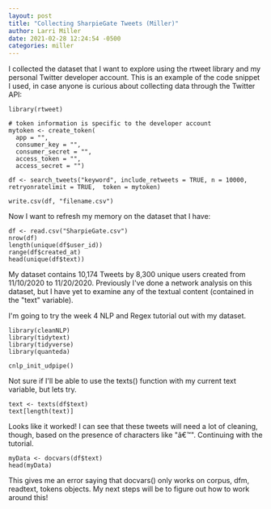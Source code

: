```yaml
---
layout: post
title: "Collecting SharpieGate Tweets (Miller)"
author: Larri Miller
date: 2021-02-28 12:24:54 -0500
categories: miller
---
```


I collected the dataset that I want to explore using the rtweet library and my personal Twitter developer account. This is an example of the code snippet I used, in case anyone is curious about collecting data through the Twitter API:

```{r eval=FALSE}
library(rtweet)

# token information is specific to the developer account
mytoken <- create_token( 
  app = "",
  consumer_key = "",
  consumer_secret = "",
  access_token = "",
  access_secret = "")

df <- search_tweets("keyword", include_retweets = TRUE, n = 10000, retryonratelimit = TRUE,  token = mytoken)

write.csv(df, "filename.csv")
```

Now I want to refresh my memory on the dataset that I have:
```{r}
df <- read.csv("SharpieGate.csv")
nrow(df)
length(unique(df$user_id))
range(df$created_at)
head(unique(df$text))
```
My dataset contains 10,174 Tweets by 8,300 unique users created from 11/10/2020 to 11/20/2020. Previously I've done a network analysis on this dataset, but I have yet to examine any of the textual content (contained in the "text" variable). 


I'm going to try the week 4 NLP and Regex tutorial out with my dataset. 
```{r}
library(cleanNLP)
library(tidytext)
library(tidyverse)
library(quanteda)

cnlp_init_udpipe()
```

Not sure if I'll be able to use the texts() function with my current text variable, but lets try.
```{r}
text <- texts(df$text)
text[length(text)]
```

Looks like it worked! I can see that these tweets will need a lot of cleaning, though, based on the presence of characters like "â€™". Continuing with the tutorial.

```{r eval = FALSE}
myData <- docvars(df$text)
head(myData)
```
This gives me an error saying that docvars() only works on corpus, dfm, readtext, tokens objects. My next steps will be to figure out how to work around this!

